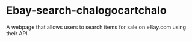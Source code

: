 # Ebay-search-chalogocartchalo
A webpage that allows users to search items for sale on eBay.com using their API
